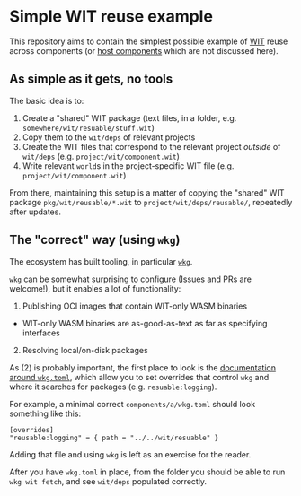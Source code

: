 # Simple WIT reuse example

This repository aims to contain the simplest possible example of [WIT][wit] reuse across components
(or [host components][host-components] which are not discussed here).

## As simple as it gets, no tools

The basic idea is to:

1. Create a "shared" WIT package (text files, in a folder, e.g. `somewhere/wit/resuable/stuff.wit`)
2. Copy them to the `wit/deps` of relevant projects
3. Create the WIT files that correspond to the relevant project *outside* of `wit/deps` (e.g. `project/wit/component.wit`)
4. Write relevant `world`s in the project-specific WIT file (e.g. `project/wit/component.wit`)

From there, maintaining this setup is a matter of copying the "shared" WIT package `pkg/wit/reusable/*.wit` 
to `project/wit/deps/reusable/`, repeatedly after updates.

[wit]: https://github.com/WebAssembly/component-model/blob/main/design/mvp/WIT.md
[host-components]: https://docs.rs/wasmtime/latest/wasmtime/component/index.html

## The "correct" way (using `wkg`)

The ecosystem has built tooling, in particular [`wkg`][wkg].

`wkg` can be somewhat surprising to configure (Issues and PRs are welcome!), but it enables a lot of functionality:

1. Publishing OCI images that contain WIT-only WASM binaries
  - WIT-only WASM binaries are as-good-as-text as far as specifying interfaces
2. Resolving local/on-disk packages

As (2) is probably important, the first place to look is the [documentation around `wkg.toml`][wkg-toml-docs],
which allow you to set overrides that control `wkg` and where it searches for packages (e.g. `resuable:logging`).

For example, a minimal correct `components/a/wkg.toml` should look something like this:

```
[overrides]
"reusable:logging" = { path = "../../wit/resuable" }
```

Adding that file and using `wkg` is left as an exercise for the reader.

After you have `wkg.toml` in place, from the folder you should be able to run `wkg wit fetch`,
and see `wit/deps` populated correctly.

[wkg]: https://github.com/bytecodealliance/wasm-pkg-tools
[wkg-toml-docs]: https://github.com/bytecodealliance/wasm-pkg-tools/tree/main?tab=readme-ov-file#wkgtoml-and-wkglock
